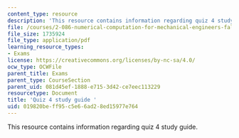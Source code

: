 ```yaml
---
content_type: resource
description: 'This resource contains information regarding quiz 4 study guide. '
file: /courses/2-086-numerical-computation-for-mechanical-engineers-fall-2012/019820beff95c5e66ad28ed15977e764_MIT2_086F12_quiz4_samples.pdf
file_size: 1735924
file_type: application/pdf
learning_resource_types:
- Exams
license: https://creativecommons.org/licenses/by-nc-sa/4.0/
ocw_type: OCWFile
parent_title: Exams
parent_type: CourseSection
parent_uid: 081d45ef-1888-e715-3d42-ce7eec113229
resourcetype: Document
title: 'Quiz 4 study guide '
uid: 019820be-ff95-c5e6-6ad2-8ed15977e764
---
```

This resource contains information regarding quiz 4 study guide. 